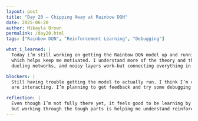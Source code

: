```yaml
---
layout: post  
title: "Day 20 – Chipping Away at Rainbow DQN"  
date: 2025-06-20  
author: Mikayla Brown  
permalink: /day20.html  
tags: ["Rainbow DQN", "Reinforcement Learning", "Debugging"]

what_i_learned: |
  Today i’m still working on getting the Rainbow DQN model up and running. I’m making small bits of progress each day,  
  which helps keep me motivated. I understand more of the theory and the components involved, like how the replay buffer,  
  dueling networks, and noisy layers work—but connecting everything in code is still a challenge.

blockers: |
  Still having trouble getting the model to actually run. I think I’m close, but there’s something off in how the pieces  
  are interacting. I’m planning to get feedback and try some debugging strategies next.

reflection: |
  Even though I’m not fully there yet, it feels good to be learning by doing. Rainbow DQN is definitely not easy,  
  but working through the tough parts is helping me understand reinforcement learning better. I'm determined to keep at it!
---
```

